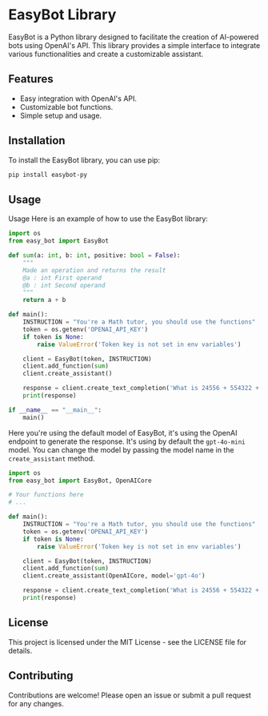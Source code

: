 # EasyBot Library

EasyBot is a Python library designed to facilitate the creation of AI-powered bots using OpenAI's API. This library provides a simple interface to integrate various functionalities and create a customizable assistant.

## Features

- Easy integration with OpenAI's API.
- Customizable bot functions.
- Simple setup and usage.

## Installation

To install the EasyBot library, you can use pip:

```bash
pip install easybot-py
```

## Usage

Usage
Here is an example of how to use the EasyBot library:

```python
import os
from easy_bot import EasyBot

def sum(a: int, b: int, positive: bool = False):
    """
    Made an operation and returns the result
    @a : int First operand
    @b : int Second operand
    """
    return a + b

def main():
    INSTRUCTION = "You're a Math tutor, you should use the functions"
    token = os.getenv('OPENAI_API_KEY')
    if token is None:
        raise ValueError('Token key is not set in env variables')

    client = EasyBot(token, INSTRUCTION)
    client.add_function(sum)
    client.create_assistant()

    response = client.create_text_completion('What is 24556 + 554322 + 2')
    print(response)

if __name__ == "__main__":
    main()
```

Here you're using the default model of EasyBot, it's using the OpenAI endpoint to generate the response. It's using by default the `gpt-4o-mini` model. You can change the model by passing the model name in the `create_assistant` method.

```python
import os
from easy_bot import EasyBot, OpenAICore

# Your functions here
# ...

def main():
    INSTRUCTION = "You're a Math tutor, you should use the functions"
    token = os.getenv('OPENAI_API_KEY')
    if token is None:
        raise ValueError('Token key is not set in env variables')

    client = EasyBot(token, INSTRUCTION)
    client.add_function(sum)
    client.create_assistant(OpenAICore, model='gpt-4o')

    response = client.create_text_completion('What is 24556 + 554322 + 2')
    print(response)
```

## License

This project is licensed under the MIT License - see the LICENSE file for details.

## Contributing

Contributions are welcome! Please open an issue or submit a pull request for any changes.

